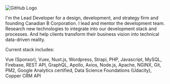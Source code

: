 ![GitHub Logo](https://img.shields.io/badge/version-4.7-green)

I'm the Lead Developer for a design, development, and strategy firm and founding Canadian B Corporation.  I lead and mentor the development team. Research new technologies to integrate into our development stack and processes. And help clients transform their business vision into technical data-driven reality.

Current stack includes:

Vue (Sponsor), Vuex, Nuxt.js, Wordpress, Strapi, PHP, Javascript, MySQL, Firebase, REST API, GraphQL, Apollo, Axios, Node.js, Apache, NGINX, Git, PM2, Google Analytics certified, Data Science Foundations (Udacity), Copper CRM API
